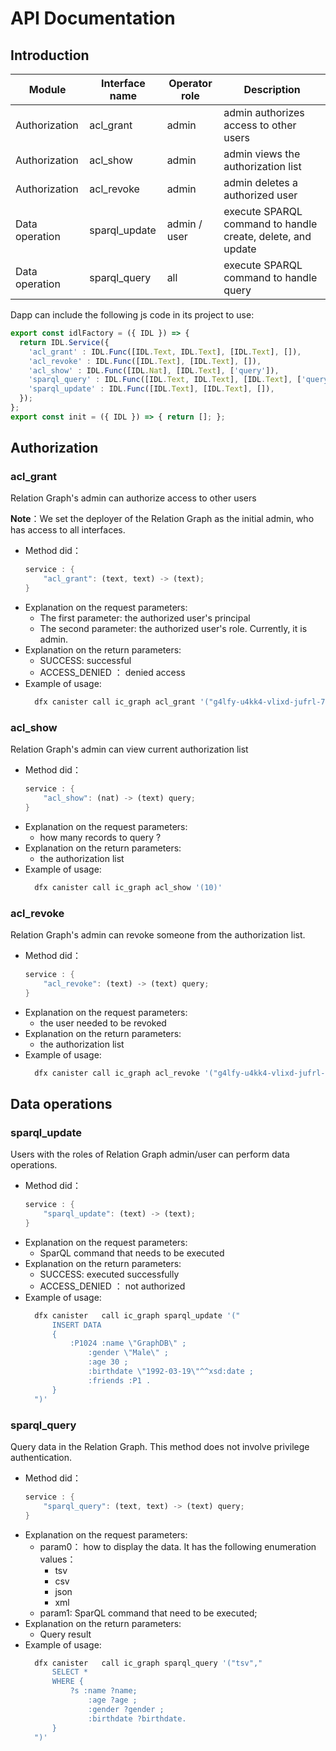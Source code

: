 #  API Documentation

## Introduction


|   Module   |    Interface name        |       Operator role        |     Description  |
|   ---     |   ---             |       ---          |     ---     |
|   Authorization    |    acl_grant      |     admin          |   admin authorizes access to other users|
|   Authorization    |   acl_show        |      admin         |   admin views the authorization list    |
|   Authorization    |   acl_revoke        |      admin         |   admin deletes a authorized user    |
|   Data operation    |   sparql_update   |      admin / user    | execute SPARQL command to handle create, delete, and update |
|   Data operation    |   sparql_query    |      all        | execute SPARQL command to handle query|


Dapp can include the following js code in its project to use:
```js
export const idlFactory = ({ IDL }) => {
  return IDL.Service({
    'acl_grant' : IDL.Func([IDL.Text, IDL.Text], [IDL.Text], []),
    'acl_revoke' : IDL.Func([IDL.Text], [IDL.Text], []),
    'acl_show' : IDL.Func([IDL.Nat], [IDL.Text], ['query']),
    'sparql_query' : IDL.Func([IDL.Text, IDL.Text], [IDL.Text], ['query']),
    'sparql_update' : IDL.Func([IDL.Text], [IDL.Text], []),
  });
};
export const init = ({ IDL }) => { return []; };

```

## Authorization

### acl_grant

Relation Graph's admin can authorize access to other users

**Note**：We set the deployer of the Relation Graph as the initial admin, who has access to all interfaces.

+ Method did：
    ~~~rust
    service : {
        "acl_grant": (text, text) -> (text);
    }
    ~~~
+ Explanation on the request parameters: 
    - The first parameter:  the authorized user's principal
    - The second parameter: the authorized user's role. Currently, it is admin. 
+ Explanation on the return parameters: 
    - SUCCESS: successful
    - ACCESS_DENIED ： denied access
+ Example of usage: 
  ~~~sh
    dfx canister call ic_graph acl_grant '("g4lfy-u4kk4-vlixd-jufrl-7x2ro-myhu2-ptpz3-lx4vu-u5ruj-ohwvl-hqe","user")'
  ~~~

### acl_show

Relation Graph's admin can view current authorization list

+ Method did：
    ~~~rust
    service : {
        "acl_show": (nat) -> (text) query;
    }
    ~~~
+ Explanation on the request parameters: 
    - how many records to query ?
+ Explanation on the return parameters: 
    - the authorization list
+ Example of usage: 
  ~~~sh
    dfx canister call ic_graph acl_show '(10)'
  ~~~

### acl_revoke

Relation Graph's admin can revoke someone from the authorization list. 

+ Method did：
    ~~~rust
    service : {
        "acl_revoke": (text) -> (text) query;
    }
    ~~~
+ Explanation on the request parameters: 
    - the user needed to be revoked
+ Explanation on the return parameters: 
    - the authorization list
+ Example of usage: 
  ~~~sh
    dfx canister call ic_graph acl_revoke '("g4lfy-u4kk4-vlixd-jufrl-7x2ro-myhu2-ptpz3-lx4vu-u5ruj-ohwvl-hqe")'
  ~~~

## Data operations

### sparql_update

Users with the roles of Relation Graph admin/user can perform data operations.

+ Method did：
    ~~~rust
    service : {
        "sparql_update": (text) -> (text);
    }
    ~~~
+ Explanation on the request parameters: 
    - SparQL command that needs to be executed
+ Explanation on the return parameters: 
    - SUCCESS: executed successfully
    - ACCESS_DENIED ： not authorized
+ Example of usage: 
  ~~~sh
    dfx canister   call ic_graph sparql_update '("  
		INSERT DATA
		{ 
			:P1024 :name \"GraphDB\" ;
				:gender \"Male\" ;
				:age 30 ;
				:birthdate \"1992-03-19\"^^xsd:date ;
				:friends :P1 .
		}
	")'
  ~~~


### sparql_query

Query data in the Relation Graph. This method does not involve privilege authentication.

+ Method did：
    ~~~rust
    service : {
        "sparql_query": (text, text) -> (text) query;
    }
    ~~~
+ Explanation on the request parameters: 
    - param0： how to display the data. It has the following enumeration values：
      -  tsv
      -  csv
      -  json
      -  xml
    - param1: SparQL command that need to be executed;
+ Explanation on the return parameters: 
    - Query result
+ Example of usage: 
  ~~~sh
	dfx canister   call ic_graph sparql_query '("tsv","
		SELECT * 
		WHERE {
			?s :name ?name;
				:age ?age ;
				:gender ?gender ;
				:birthdate ?birthdate.
		} 
	")'
  ~~~
